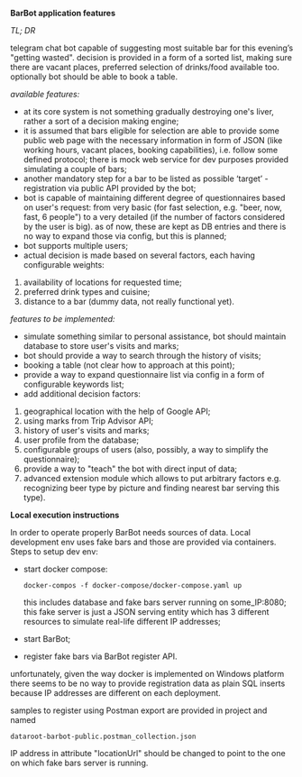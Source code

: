 **BarBot application features**

_TL; DR_

telegram chat bot capable of suggesting most suitable bar for this evening’s "getting wasted".
decision is provided in a form of a sorted list, making sure there are vacant places, preferred selection of drinks/food available too.
optionally bot should be able to book a table.

_available features:_

- at its core system is not something gradually destroying one's liver, rather a sort of a decision making engine;
- it is assumed that bars eligible for selection are able to provide some public web page with the necessary information in form of JSON (like working hours, vacant places, booking capabilities), i.e. follow some defined protocol; there is mock web service for dev purposes provided simulating a couple of bars;
- another mandatory step for a bar to be listed as possible ‘target’ - registration via public API provided by the bot;
- bot is capable of maintaining different degree of questionnaires based on user's request: from very basic (for fast selection, e.g. "beer, now, fast, 6 people") to a very detailed (if the number of factors considered by the user is big). as of now, these are kept as DB entries and there is no way to expand those via config, but this is planned;
- bot supports multiple users;
- actual decision is made based on several factors, each having configurable weights:
1) availability of locations for requested time;
2) preferred drink types and cuisine;
3) distance to a bar (dummy data, not really functional yet).

_features to be implemented:_

- simulate something similar to personal assistance, bot should maintain database to store user's visits and marks;
- bot should provide a way to search through the history of visits;
- booking a table (not clear how to approach at this point);
- provide a way to expand questionnaire list via config in a form of configurable keywords list; 
- add additional decision factors:
1) geographical location with the help of Google API;
2) using marks from Trip Advisor API;
3) history of user's visits and marks;
4) user profile from the database;
5) configurable groups of users (also, possibly, a way to simplify the questionnaire);
6) provide a way to "teach" the bot with direct input of data;
7) advanced extension module which allows to put arbitrary factors
   e.g. recognizing beer type by picture and finding nearest bar serving this type).

**Local execution instructions**

In order to operate properly BarBot needs sources of data. Local development env uses fake bars and those are provided via containers.
Steps to setup dev env:
- start docker compose:

  `docker-compos -f docker-compose/docker-compose.yaml up`
  
  this includes database and fake bars server running on some_IP:8080; this fake server is just a JSON serving entity which has 3 different resources to simulate real-life different IP addresses;
- start BarBot;
- register fake bars via BarBot register API.

unfortunately, given the way docker is implemented on Windows platform there seems to be no way to provide registration data as plain SQL inserts because IP addresses are different on each deployment.

samples to register using Postman export are provided in project and named

`dataroot-barbot-public.postman_collection.json`

IP address in attribute "locationUrl" should be changed to point to the one on which fake bars server is running.

